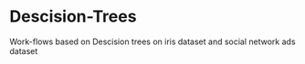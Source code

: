 # Descision-Trees
Work-flows based on Descision trees on iris dataset and social network ads dataset 
